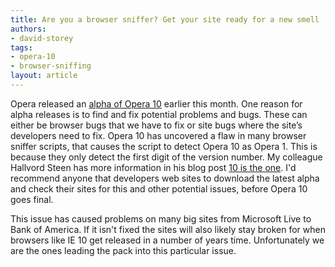 ```yaml
---
title: Are you a browser sniffer? Get your site ready for a new smell
authors:
- david-storey
tags:
- opera-10
- browser-sniffing
layout: article
---
```

<p>Opera released an <a href="http://www.opera.com/browser/next/">alpha of Opera 10</a> earlier this month.  One reason for alpha releases is to find and fix potential problems and bugs. These can either be browser bugs that we have to fix or site bugs where the site’s developers need to fix.  Opera 10 has uncovered a flaw in many browser sniffer scripts, that causes the script to detect Opera 10 as Opera 1.  This is because they only detect the first digit of the version number.  My colleague Hallvord Steen has more information in his blog post <a href="http://my.opera.com/hallvors/blog/2008/12/19/10-is-the-one">10 is the one</a>.  I&#39;d recommend anyone that developers web sites to download the latest alpha and check their sites for this and other potential issues, before Opera 10 goes final.</p>

<p>This issue has caused problems on many big sites from Microsoft Live to Bank of America.  If it isn&#39;t fixed the sites will also likely stay broken for when browsers like IE 10 get released in a number of years time.  Unfortunately we are the ones leading the pack into this particular issue.</p>

